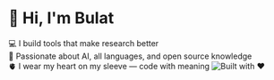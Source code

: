 # 👋 Hi, I'm Bulat
💻 I build tools that make research better  
🧠 Passionate about AI, all languages, and open source knowledge  
🫀 I wear my heart on my sleeve — code with meaning
![Built with ❤️](https://img.shields.io/badge/built%20with-love-red)

